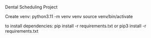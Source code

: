 Dental Scheduling Project

Create venv:
python3.11 -m venv venv
source venv/bin/activate

to install dependencies:
pip install -r requirements.txt
    or
pip3 install -r requirements.txt